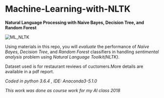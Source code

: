 # Machine-Learning-with-NLTK
**Natural Language Processing with Naive Bayes, Decision Tree, and Random Forest**

![ML_NLTK](https://user-images.githubusercontent.com/36197370/62852671-bbc70280-bcf2-11e9-92d6-545ba32e94fe.PNG)


Using materials in this repo, you will *evaluate* the performance of *Naïve Bayes*, *Decision Tree*, and *Random Forest* classifiers in handling *sentimental analysis* problem using *Natural Language Toolkit(NLTK)*.

Dataset used is for restaurant reviews of cuctomers.More details are available in a pdf report.

*Coded in python 3.6.4 , IDE: Anaconda3-5.1.0* 

*This work was done as course work for my AI class 2018*
